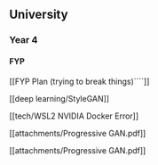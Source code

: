 ## University
### Year 4
#### FYP
[[FYP Plan (trying to break things)````]]

[[deep learning/StyleGAN]]

[[tech/WSL2 NVIDIA Docker Error]]

[[attachments/Progressive GAN.pdf]]

[[attachments/Progressive GAN.pdf]]

